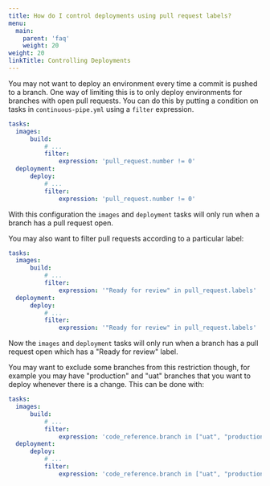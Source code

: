 ```yaml
---
title: How do I control deployments using pull request labels?
menu:
  main:
    parent: 'faq'
    weight: 20
weight: 20
linkTitle: Controlling Deployments
---
```

You may not want to deploy an environment every time a commit is pushed to a branch. One way of limiting this is to only deploy environments for branches with open pull requests. You can do this by putting a condition on tasks in `continuous-pipe.yml` using a `filter` expression.

```yaml
tasks:
  images:
      build:
          # ...
          filter:
              expression: 'pull_request.number != 0'
  deployment:
      deploy:
          # ...
          filter:
              expression: 'pull_request.number != 0'
```

With this configuration the `images` and `deployment` tasks will only run when a branch has a pull request open.

You may also want to filter pull requests according to a particular label:

```yaml
tasks:
  images:
      build:
          # ...
          filter:
              expression: '"Ready for review" in pull_request.labels'
  deployment:
      deploy:
          # ...
          filter:
              expression: '"Ready for review" in pull_request.labels'
```

Now the `images` and `deployment` tasks will only run when a branch has a pull request open which has a "Ready for review" label. 

You may want to exclude some branches from this restriction though, for example you may have "production" and "uat" branches that you want to deploy whenever there is a change. This can be done with:

```yaml
tasks:
  images:
      build:
          # ...
          filter:
              expression: 'code_reference.branch in ["uat", "production"] or "Ready for review" in pull_request.labels'
  deployment:
      deploy:
          # ...
          filter:
              expression: 'code_reference.branch in ["uat", "production"] or "Ready for review" in pull_request.labels'
```
